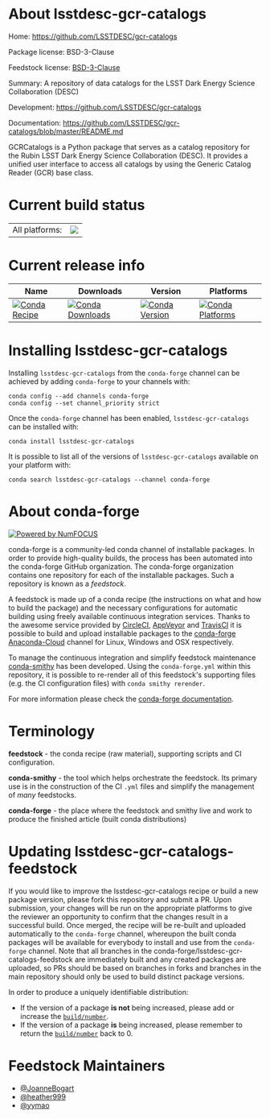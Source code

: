 About lsstdesc-gcr-catalogs
===========================

Home: https://github.com/LSSTDESC/gcr-catalogs

Package license: BSD-3-Clause

Feedstock license: [BSD-3-Clause](https://github.com/conda-forge/lsstdesc-gcr-catalogs-feedstock/blob/master/LICENSE.txt)

Summary: A repository of data catalogs for the LSST Dark Energy Science Collaboration (DESC)

Development: https://github.com/LSSTDESC/gcr-catalogs

Documentation: https://github.com/LSSTDESC/gcr-catalogs/blob/master/README.md

GCRCatalogs is a Python package that serves as a catalog repository for
the Rubin LSST Dark Energy Science Collaboration (DESC).
It provides a unified user interface to access all catalogs by using
the Generic Catalog Reader (GCR) base class.


Current build status
====================


<table><tr><td>All platforms:</td>
    <td>
      <a href="https://dev.azure.com/conda-forge/feedstock-builds/_build/latest?definitionId=11372&branchName=master">
        <img src="https://dev.azure.com/conda-forge/feedstock-builds/_apis/build/status/lsstdesc-gcr-catalogs-feedstock?branchName=master">
      </a>
    </td>
  </tr>
</table>

Current release info
====================

| Name | Downloads | Version | Platforms |
| --- | --- | --- | --- |
| [![Conda Recipe](https://img.shields.io/badge/recipe-lsstdesc--gcr--catalogs-green.svg)](https://anaconda.org/conda-forge/lsstdesc-gcr-catalogs) | [![Conda Downloads](https://img.shields.io/conda/dn/conda-forge/lsstdesc-gcr-catalogs.svg)](https://anaconda.org/conda-forge/lsstdesc-gcr-catalogs) | [![Conda Version](https://img.shields.io/conda/vn/conda-forge/lsstdesc-gcr-catalogs.svg)](https://anaconda.org/conda-forge/lsstdesc-gcr-catalogs) | [![Conda Platforms](https://img.shields.io/conda/pn/conda-forge/lsstdesc-gcr-catalogs.svg)](https://anaconda.org/conda-forge/lsstdesc-gcr-catalogs) |

Installing lsstdesc-gcr-catalogs
================================

Installing `lsstdesc-gcr-catalogs` from the `conda-forge` channel can be achieved by adding `conda-forge` to your channels with:

```
conda config --add channels conda-forge
conda config --set channel_priority strict
```

Once the `conda-forge` channel has been enabled, `lsstdesc-gcr-catalogs` can be installed with:

```
conda install lsstdesc-gcr-catalogs
```

It is possible to list all of the versions of `lsstdesc-gcr-catalogs` available on your platform with:

```
conda search lsstdesc-gcr-catalogs --channel conda-forge
```


About conda-forge
=================

[![Powered by NumFOCUS](https://img.shields.io/badge/powered%20by-NumFOCUS-orange.svg?style=flat&colorA=E1523D&colorB=007D8A)](http://numfocus.org)

conda-forge is a community-led conda channel of installable packages.
In order to provide high-quality builds, the process has been automated into the
conda-forge GitHub organization. The conda-forge organization contains one repository
for each of the installable packages. Such a repository is known as a *feedstock*.

A feedstock is made up of a conda recipe (the instructions on what and how to build
the package) and the necessary configurations for automatic building using freely
available continuous integration services. Thanks to the awesome service provided by
[CircleCI](https://circleci.com/), [AppVeyor](https://www.appveyor.com/)
and [TravisCI](https://travis-ci.com/) it is possible to build and upload installable
packages to the [conda-forge](https://anaconda.org/conda-forge)
[Anaconda-Cloud](https://anaconda.org/) channel for Linux, Windows and OSX respectively.

To manage the continuous integration and simplify feedstock maintenance
[conda-smithy](https://github.com/conda-forge/conda-smithy) has been developed.
Using the ``conda-forge.yml`` within this repository, it is possible to re-render all of
this feedstock's supporting files (e.g. the CI configuration files) with ``conda smithy rerender``.

For more information please check the [conda-forge documentation](https://conda-forge.org/docs/).

Terminology
===========

**feedstock** - the conda recipe (raw material), supporting scripts and CI configuration.

**conda-smithy** - the tool which helps orchestrate the feedstock.
                   Its primary use is in the construction of the CI ``.yml`` files
                   and simplify the management of *many* feedstocks.

**conda-forge** - the place where the feedstock and smithy live and work to
                  produce the finished article (built conda distributions)


Updating lsstdesc-gcr-catalogs-feedstock
========================================

If you would like to improve the lsstdesc-gcr-catalogs recipe or build a new
package version, please fork this repository and submit a PR. Upon submission,
your changes will be run on the appropriate platforms to give the reviewer an
opportunity to confirm that the changes result in a successful build. Once
merged, the recipe will be re-built and uploaded automatically to the
`conda-forge` channel, whereupon the built conda packages will be available for
everybody to install and use from the `conda-forge` channel.
Note that all branches in the conda-forge/lsstdesc-gcr-catalogs-feedstock are
immediately built and any created packages are uploaded, so PRs should be based
on branches in forks and branches in the main repository should only be used to
build distinct package versions.

In order to produce a uniquely identifiable distribution:
 * If the version of a package **is not** being increased, please add or increase
   the [``build/number``](https://docs.conda.io/projects/conda-build/en/latest/resources/define-metadata.html#build-number-and-string).
 * If the version of a package **is** being increased, please remember to return
   the [``build/number``](https://docs.conda.io/projects/conda-build/en/latest/resources/define-metadata.html#build-number-and-string)
   back to 0.

Feedstock Maintainers
=====================

* [@JoanneBogart](https://github.com/JoanneBogart/)
* [@heather999](https://github.com/heather999/)
* [@yymao](https://github.com/yymao/)

